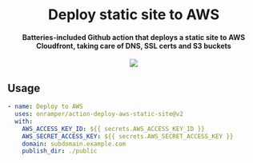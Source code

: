 <h1 align="center">
  Deploy static site to AWS
  <br>
</h1>

<h4 align="center">Batteries-included Github action that deploys a static site to AWS Cloudfront, taking care of DNS, SSL certs and S3 buckets</h4>

<p align="center">
  <img src="./images/flowchart.png">
</p>

## Usage
```yaml
- name: Deploy to AWS
  uses: onramper/action-deploy-aws-static-site@v2
  with:
    AWS_ACCESS_KEY_ID: ${{ secrets.AWS_ACCESS_KEY_ID }}
    AWS_SECRET_ACCESS_KEY: ${{ secrets.AWS_SECRET_ACCESS_KEY }}
    domain: subdomain.example.com
    publish_dir: ./public
```
